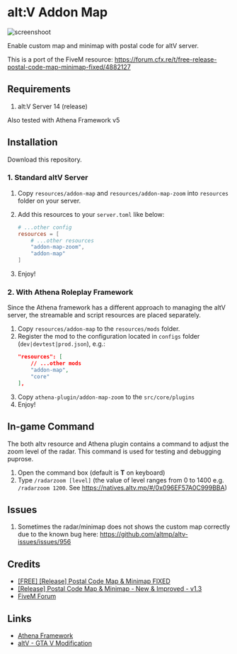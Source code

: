 # alt:V Addon Map

![screenshoot](https://i.imgur.com/1PnpRaB.png)

Enable custom map and minimap with postal code for altV server.

This is a port of the FiveM resource: https://forum.cfx.re/t/free-release-postal-code-map-minimap-fixed/4882127

## Requirements

1. alt:V Server 14 (release)

Also tested with Athena Framework v5

## Installation

Download this repository.

### 1. Standard altV Server

1. Copy `resources/addon-map` and `resources/addon-map-zoom` into `resources` folder on your server.

2. Add this resources to your `server.toml` like below:
    ```toml
    # ...other config
    resources = [
        # ...other resources
        "addon-map-zoom",
        "addon-map"
    ]
    ```

3. Enjoy!


### 2. With Athena Roleplay Framework

Since the Athena framework has a different approach to managing the altV server, the streamable and script resources are placed separately.

1. Copy `resources/addon-map` to the `resources/mods` folder.
2. Register the mod to the configuration located in `configs` folder (`dev|devtest|prod.json`), e.g.:
    ```json
    "resources": [
        // ...other mods
        "addon-map",
        "core"
    ],
    ```
3. Copy `athena-plugin/addon-map-zoom` to the `src/core/plugins`
4. Enjoy!

## In-game Command

The both altv resource and Athena plugin contains a command to adjust the zoom level of the radar. This command is used for testing and debugging puprose.

1. Open the command box (default is **T** on keyboard)
2. Type `/radarzoom [level]` (the value of level ranges from 0 to 1400 e.g. `/radarzoom 1200`. See https://natives.altv.mp/#/0x096EF57A0C999BBA)

## Issues

1. Sometimes the radar/minimap does not shows the custom map correctly due to the known bug here: https://github.com/altmp/altv-issues/issues/956

## Credits
- [[FREE] [Release] Postal Code Map & Minimap FIXED](https://forum.cfx.re/t/free-release-postal-code-map-minimap-fixed/4882127)
- [[Release] Postal Code Map & Minimap - New & Improved - v1.3](https://forum.cfx.re/t/release-postal-code-map-minimap-new-improved-v1-3/147458)
- [FiveM Forum](https://forum.cfx.re/)

## Links

- [Athena Framework](https://athenaframework.com/)
- [altV - GTA V Modification](https://altv.mp)
